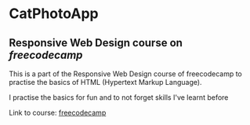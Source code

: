 <h1>CatPhotoApp</h1>
<h2>Responsive Web Design course on <em>freecodecamp</em></h2>
<p>This is a part of the Responsive Web Design course of freecodecamp to practise the basics of HTML (Hypertext Markup Language).</p>
<p>I practise the basics for fun and to not forget skills I've learnt before</p>
<p>Link to course: <a href="https://www.freecodecamp.org/learn/2022/responsive-web-design/" target="_blank">freecodecamp</a></p>


